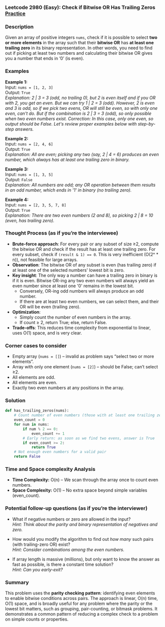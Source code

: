 ### Leetcode 2980 (Easy): Check if Bitwise OR Has Trailing Zeros [Practice](https://leetcode.com/problems/check-if-bitwise-or-has-trailing-zeros)

### Description  
Given an array of positive integers `nums`, check if it is possible to select **two or more elements** in the array such that their **bitwise OR** has **at least one trailing zero** in its binary representation. In other words, you need to find out if picking at least two numbers and calculating their bitwise OR gives you a number that ends in ‘0’ (is even).

### Examples  

**Example 1:**  
Input: `nums = [1, 2, 3]`  
Output: `True`  
*Explanation: 2 | 3 = 3 (odd, no trailing 0), but 2 is even itself and if you OR with 2, you get an even. But we can try 1 | 2 = 3 (odd). However, 2 is even and 3 is odd, so if we pick two evens, OR will still be even, so with only one even, can't do. But if the combination is 2 | 3 = 3 (odd), so only possible when two even numbers exist. Correction: In this case, only one even, so output should be False. Let's review proper examples below with step-by-step answers.*

**Example 2:**  
Input: `nums = [2, 4, 6]`  
Output: `True`  
*Explanation: All are even; picking any two (say, 2 | 4 = 6) produces an even number, which always has at least one trailing zero in binary.*

**Example 3:**  
Input: `nums = [1, 3, 5]`  
Output: `False`  
*Explanation: All numbers are odd; any OR operation between them results in an odd number, which ends in '1' in binary (no trailing zero).*

**Example 4:**  
Input: `nums = [2, 3, 5, 7, 8]`  
Output: `True`  
*Explanation: There are two even numbers (2 and 8), so picking 2 | 8 = 10 (even, has trailing zero).*

### Thought Process (as if you’re the interviewee)  
- **Brute-force approach**: For every pair or any subset of size ≥2, compute the bitwise OR and check if the result has at least one trailing zero. For every subset, check if `(result & 1) == 0`. This is very inefficient (O(2ⁿ \* n)), not feasible for large arrays.
- **Observation**: The bitwise OR of any subset is even (has trailing zero) if at least one of the selected numbers' lowest bit is zero. 
- **Key insight**: The only way a number can have a trailing zero in binary is if it is even. Bitwise OR-ing any two even numbers will always yield an even number since at least one '0' remains in the lowest bit.  
  - Conversely, OR-ing odd numbers will always produce an odd number.
  - If there are at least two even numbers, we can select them, and their OR will be even (trailing zero).
- **Optimization**: 
  - Simply count the number of even numbers in the array.
  - If count ≥ 2, return True; else, return False.
- **Trade-offs**: This reduces time complexity from exponential to linear, uses O(1) space, and is very clear.

### Corner cases to consider  
- Empty array (`nums = []`) – invalid as problem says “select two or more elements”.
- Array with only one element (`nums = [2]`) – should be False; can’t select ≥2.
- All elements are odd.
- All elements are even.
- Exactly two even numbers at any positions in the array.

### Solution

```python
def has_trailing_zeros(nums):
    # Count number of even numbers (those with at least one trailing zero)
    even_count = 0
    for num in nums:
        if num % 2 == 0:
            even_count += 1
        # Early return: as soon as we find two evens, answer is True
        if even_count >= 2:
            return True
    # Not enough even numbers for a valid pair
    return False
```

### Time and Space complexity Analysis  

- **Time Complexity:** O(n) – We scan through the array once to count even numbers.
- **Space Complexity:** O(1) – No extra space beyond simple variables (even_count).

### Potential follow-up questions (as if you’re the interviewer)  

- What if negative numbers or zero are allowed in the input?  
  *Hint: Think about the parity and binary representation of negatives and zero.*

- How would you modify the algorithm to find out *how many* such pairs (with trailing-zero OR) exist?  
  *Hint: Consider combinations among the even numbers.*

- If array length is massive (millions), but only want to know the answer as fast as possible, is there a constant time solution?  
  *Hint: Can you early-exit?*

### Summary
This problem uses the **parity checking pattern**: identifying even elements to enable bitwise conditions across pairs. The approach is linear, O(n) time, O(1) space, and is broadly useful for any problem where the parity or the lowest bit matters, such as grouping, pair-counting, or bitmask problems. It demonstrates a common pattern of reducing a complex check to a problem on simple counts or properties.